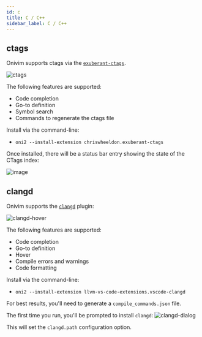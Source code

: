 ```yaml
---
id: c
title: C / C++
sidebar_label: C / C++
---
```


## ctags

Onivim supports ctags via the [`exuberant-ctags`](https://open-vsx.org/extension/chriswheeldon/exuberant-ctags).

![ctags](https://user-images.githubusercontent.com/13532591/88988212-11424980-d28d-11ea-9dde-8fe2d7ee7407.png)

The following features are supported:
- Code completion
- Go-to definition
- Symbol search
- Commands to regenerate the ctags file

Install via the command-line:

- `oni2 --install-extension chriswheeldon.exuberant-ctags`

Once installed, there will be a status bar entry showing the state of the CTags index:

![image](https://user-images.githubusercontent.com/13532591/88988236-24551980-d28d-11ea-9f1a-ff7ace3d6c79.png)

## clangd

Onivim supports the [`clangd`](https://open-vsx.org/extension/llvm-vs-code-extensions/vscode-clangd) plugin:

![clangd-hover](https://user-images.githubusercontent.com/13532591/88988567-19e74f80-d28e-11ea-98d3-25391c9790c1.png)

The following features are supported:
- Code completion
- Go-to definition
- Hover
- Compile errors and warnings
- Code formatting

Install via the command-line:

- `oni2 --install-extension llvm-vs-code-extensions.vscode-clangd`

For best results, you'll need to generate a `compile_commands.json` file.

The first time you run, you'll be prompted to install `clangd`:
![clangd-dialog](https://user-images.githubusercontent.com/13532591/88988750-9bd77880-d28e-11ea-9fc9-1c3b44c228ab.png)

This will set the `clangd.path` configuration option.
